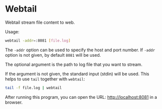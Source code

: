 # Webtail

Webtail stream file content to web.

Usage:

```bash
webtail -addr=:8081 [file.log]
```

The ``-addr`` option can be used to specify the host and port number.
If ``-addr`` option is not given, by default `8081` will be used.

The optional argument is the path to log file that you want to stream.

If the argument is not given, the standard input (stdin) will be used.
This helps to use `tail` together with `webtail`:

```bash
tail -f file.log | webtail
```

After running this program, you can open the URL: [http://localhost:8081](http://localhost:8081) in a browser.
